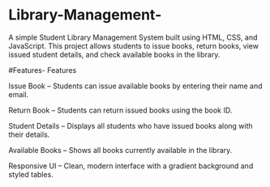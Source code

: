 # Library-Management-
A simple Student Library Management System built using HTML, CSS, and JavaScript.
This project allows students to issue books, return books, view issued student details, and check available books in the library.

#Features-
Features

Issue Book – Students can issue available books by entering their name and email.

Return Book – Students can return issued books using the book ID.

Student Details – Displays all students who have issued books along with their details.

Available Books – Shows all books currently available in the library.

Responsive UI – Clean, modern interface with a gradient background and styled tables.
